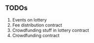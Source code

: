 ## TODOs

1. Events on lottery
2. Fee distribution contract
3. Crowdfunding stuff in lottery contract
4. Crowdfunding contract